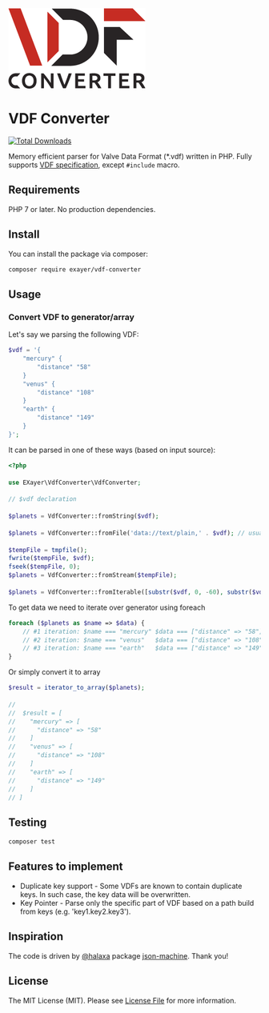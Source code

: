 ![](logo.png)

# VDF Converter

[![Total Downloads](https://img.shields.io/packagist/dt/EXayer/vdf-converter)](https://packagist.org/packages/exayer/vdf-converter)

Memory efficient parser for Valve Data Format (*.vdf) written in PHP.
Fully supports [VDF specification](https://developer.valvesoftware.com/wiki/KeyValues), except `#include` macro.

## Requirements

PHP 7 or later. No production dependencies.

## Install

You can install the package via composer:

``` bash
composer require exayer/vdf-converter
```

## Usage

### Convert VDF to generator/array

Let's say we parsing the following VDF:
```php
$vdf = '{
    "mercury" {
        "distance" "58"
    }
    "venus" {
        "distance" "108"
    }
    "earth" {
        "distance" "149"
    }
}';
```
It can be parsed in one of these ways (based on input source):
```php
<?php

use EXayer\VdfConverter\VdfConverter;

// $vdf declaration

$planets = VdfConverter::fromString($vdf);

$planets = VdfConverter::fromFile('data://text/plain,' . $vdf); // usually filename here

$tempFile = tmpfile();
fwrite($tempFile, $vdf);
fseek($tempFile, 0);
$planets = VdfConverter::fromStream($tempFile);

$planets = VdfConverter::fromIterable([substr($vdf, 0, -60), substr($vdf, -60)]);
```
To get data we need to iterate over generator using foreach
```php
foreach ($planets as $name => $data) {
    // #1 iteration: $name === "mercury" $data === ["distance" => "58"]
    // #2 iteration: $name === "venus"   $data === ["distance" => "108"]
    // #3 iteration: $name === "earth"   $data === ["distance" => "149"]
}
```
Or simply convert it to array

```php
$result = iterator_to_array($planets);

//
//  $result = [
//    "mercury" => [
//      "distance" => "58"
//    ]
//    "venus" => [
//      "distance" => "108"
//    ]
//    "earth" => [
//      "distance" => "149"
//    ]
// ]
```

## Testing

```bash
composer test
```

## Features to implement

* Duplicate key support - Some VDFs are known to contain duplicate keys. In such case, the key data will be overwritten. 
* Key Pointer - Parse only the specific part of VDF based on a path build from keys (e.g. 'key1.key2.key3').

## Inspiration

The code is driven by [@halaxa](https://github.com/halaxa) package [json-machine](https://github.com/halaxa/json-machine). Thank you!
		
## License

The MIT License (MIT). Please see [License File](LICENSE.md) for more information.